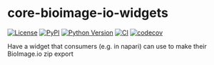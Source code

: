# core-bioimage-io-widgets

[![License](https://img.shields.io/pypi/l/core-bioimage-io-widgets.svg?color=green)](https://github.com/mese79/core-bioimage-io-widgets/raw/main/LICENSE)
[![PyPI](https://img.shields.io/pypi/v/core-bioimage-io-widgets.svg?color=green)](https://pypi.org/project/core-bioimage-io-widgets)
[![Python Version](https://img.shields.io/pypi/pyversions/core-bioimage-io-widgets.svg?color=green)](https://python.org)
[![CI](https://github.com/mese79/core-bioimage-io-widgets/actions/workflows/ci.yml/badge.svg)](https://github.com/mese79/core-bioimage-io-widgets/actions/workflows/ci.yml)
[![codecov](https://codecov.io/gh/mese79/core-bioimage-io-widgets/branch/main/graph/badge.svg)](https://codecov.io/gh/mese79/core-bioimage-io-widgets)

Have a widget that consumers (e.g. in napari) can use to make their BioImage.io zip export
